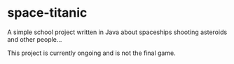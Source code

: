 # space-titanic
A simple school project written in Java about spaceships shooting asteroids and other people...

This project is currently ongoing and is not the final game.

